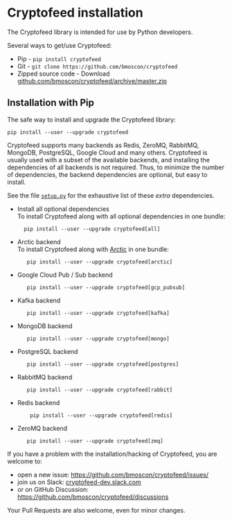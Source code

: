 # Cryptofeed installation
 
The Cryptofeed library is intended for use by Python developers.

Several ways to get/use Cryptofeed:

* Pip - `pip install cryptofeed`
* Git - `git clone https://github.com/bmoscon/cryptofeed`
* Zipped source code - Download [github.com/bmoscon/cryptofeed/archive/master.zip](https://github.com/bmoscon/cryptofeed/archive/master.zip)

## Installation with Pip

The safe way to install and upgrade the Cryptofeed library:

    pip install --user --upgrade cryptofeed

Cryptofeed supports many backends as Redis, ZeroMQ, RabbitMQ, MongoDB, PostgreSQL, Google Cloud and many others.
Cryptofeed is usually used with a subset of the available backends, and installing the dependencies of all backends is not required. 
Thus, to minimize the number of dependencies, the backend dependencies are optional, but easy to install.

See the file [`setup.py`](https://github.com/bmoscon/cryptofeed/blob/master/setup.py#L60)
for the exhaustive list of these *extra* dependencies.

* Install all optional dependencies  
  To install Cryptofeed along with all optional dependencies in one bundle:

        pip install --user --upgrade cryptofeed[all]

* Arctic backend  
  To install Cryptofeed along with [Arctic](https://github.com/man-group/arctic/) in one bundle:

         pip install --user --upgrade cryptofeed[arctic]

* Google Cloud Pub / Sub backend

         pip install --user --upgrade cryptofeed[gcp_pubsub]

* Kafka backend

         pip install --user --upgrade cryptofeed[kafka]

* MongoDB backend

         pip install --user --upgrade cryptofeed[mongo]

* PostgreSQL backend

         pip install --user --upgrade cryptofeed[postgres]

* RabbitMQ backend

         pip install --user --upgrade cryptofeed[rabbit]

* Redis backend

          pip install --user --upgrade cryptofeed[redis]

* ZeroMQ backend

         pip install --user --upgrade cryptofeed[zmq]

If you have a problem with the installation/hacking of Cryptofeed, you are welcome to:
* open a new issue: https://github.com/bmoscon/cryptofeed/issues/
* join us on Slack: [cryptofeed-dev.slack.com](https://join.slack.com/t/cryptofeed-dev/shared_invite/enQtNjY4ODIwODA1MzQ3LTIzMzY3Y2YxMGVhNmQ4YzFhYTc3ODU1MjQ5MDdmY2QyZjdhMGU5ZDFhZDlmMmYzOTUzOTdkYTZiOGUwNGIzYTk)
* or on GitHub Discussion: https://github.com/bmoscon/cryptofeed/discussions

Your Pull Requests are also welcome, even for minor changes.
